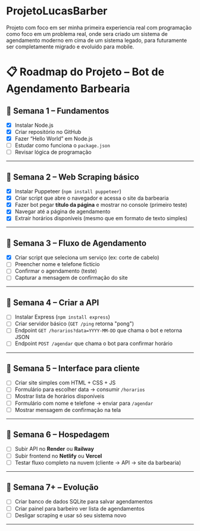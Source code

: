 # ProjetoLucasBarber

Projeto com foco em ser minha primeira experiencia real com programação como foco em um problema real, onde sera criado um sistema de agendamento moderno em cima de um sistema legado, para futuramente ser completamente migrado e evoluido para mobile.

# 📋 Roadmap do Projeto – Bot de Agendamento Barbearia

## 🔹 Semana 1 – Fundamentos

- [x] Instalar Node.js
- [x] Criar repositório no GitHub
- [x] Fazer “Hello World” em Node.js
- [ ] Estudar como funciona o `package.json`
- [ ] Revisar lógica de programação

---

## 🔹 Semana 2 – Web Scraping básico

- [x] Instalar Puppeteer (`npm install puppeteer`)
- [x] Criar script que abre o navegador e acessa o site da barbearia
- [x] Fazer bot pegar **título da página** e mostrar no console (primeiro teste)
- [x] Navegar até a página de agendamento
- [x] Extrair horários disponíveis (mesmo que em formato de texto simples)

---

## 🔹 Semana 3 – Fluxo de Agendamento

- [x] Criar script que seleciona um serviço (ex: corte de cabelo)
- [ ] Preencher nome e telefone fictício
- [ ] Confirmar o agendamento (teste)
- [ ] Capturar a mensagem de confirmação do site

---

## 🔹 Semana 4 – Criar a API

- [ ] Instalar Express (`npm install express`)
- [ ] Criar servidor básico (`GET /ping` retorna "pong")
- [ ] Endpoint `GET /horarios?data=YYYY-MM-DD` que chama o bot e retorna JSON
- [ ] Endpoint `POST /agendar` que chama o bot para confirmar horário

---

## 🔹 Semana 5 – Interface para cliente

- [ ] Criar site simples com HTML + CSS + JS
- [ ] Formulário para escolher data → consumir `/horarios`
- [ ] Mostrar lista de horários disponíveis
- [ ] Formulário com nome e telefone → enviar para `/agendar`
- [ ] Mostrar mensagem de confirmação na tela

---

## 🔹 Semana 6 – Hospedagem

- [ ] Subir API no **Render** ou **Railway**
- [ ] Subir frontend no **Netlify** ou **Vercel**
- [ ] Testar fluxo completo na nuvem (cliente → API → site da barbearia)

---

## 🔹 Semana 7+ – Evolução

- [ ] Criar banco de dados SQLite para salvar agendamentos
- [ ] Criar painel para barbeiro ver lista de agendamentos
- [ ] Desligar scraping e usar só seu sistema novo

---

